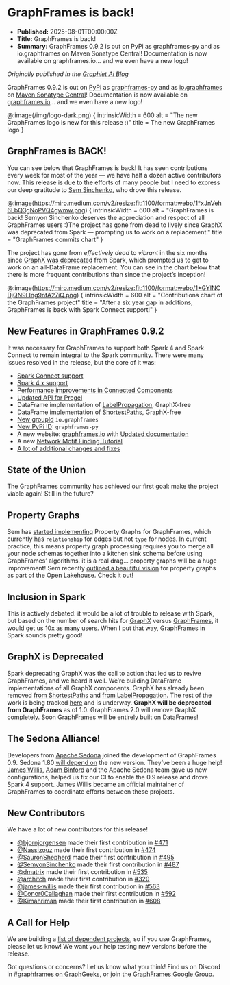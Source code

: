 # GraphFrames is back!

- **Published:** 2025-08-01T00:00:00Z
- **Title:** GraphFrames is back!
- **Summary:** GraphFrames 0.9.2 is out on PyPi as graphframes-py and as io.graphframes on Maven Sonatype Central! Documentation is now available on graphframes.io… and we even have a new logo!

*Originally published in the [Graphlet Ai Blog](https://blog.graphlet.ai/graphframes-is-back-with-v0-9-2-5773d55d3291)*

GraphFrames 0.9.2 is out on [PyPi](https://pypi.org/project/graphframes-py/) as [graphframes-py](https://pypi.org/project/graphframes-py/) and as [io.graphframes](https://central.sonatype.com/namespace/io.graphframes) on [Maven Sonatype Central](https://central.sonatype.com/search?q=io.graphframes)! Documentation is now available on [graphframes.io](https://graphframes.io/)… and we even have a new logo!

@:image(/img/logo-dark.png) {
  intrinsicWidth = 600
  alt = "The new GraphFrames logo is new for this release :)"
  title = The new GraphFrames logo
}

## GraphFrames is BACK!

You can see below that GraphFrames is back! It has seen contributions every week for most of the year — we have half a dozen active contributors now. This release is due to the efforts of many people but I need to express our deep gratitude to [Sem Sinchenko](https://www.linkedin.com/in/semyon-a-sinchenko/), who drove this release.

@:image(https://miro.medium.com/v2/resize:fit:1100/format:webp/1*xJnVeh6LbQ3gNoPVQ4gwmw.png) {
  intrinsicWidth = 600
  alt = "GraphFrames is back! Semyon Sinchenko deserves the appreciation and respect of all GraphFrames users :)The project has gone from dead to lively since GraphX was deprecated from Spark — prompting us to work on a replacement."
  title = "GraphFrames commits chart"
}

The project has gone from *effectively dead* to *vibrant* in the six months since [GraphX was deprecated](https://lists.apache.org/thread/qrvo6xrt8zvp5ss73z5spt9q89r0htwo) from Spark, which prompted us to get to work on an all-DataFrame replacement. You can see in the chart below that there is more frequent contributions than since the project’s inception!

@:image(https://miro.medium.com/v2/resize:fit:1100/format:webp/1*GYINCDjQN9LIng9ntA27iQ.png) {
  intrinsicWidth = 600
  alt = "Contributions chart of the GraphFrames project"
  title = "After a six year gap in additions, GraphFrames is back with Spark Connect support!"
}

## New Features in GraphFrames 0.9.2

It was necessary for GraphFrames to support both Spark 4 and Spark Connect to remain integral to the Spark community. There were many issues resolved in the release, but the core of it was:

- [Spark Connect support](https://github.com/graphframes/graphframes/pull/506)
- [Spark 4.x support](https://github.com/graphframes/graphframes/pull/608)
- [Performance improvements in Connected Components](https://github.com/graphframes/graphframes/pull/552)
- [Updated API for Pregel](https://github.com/graphframes/graphframes/issues?q=is%3Aissue+state%3Aclosed+Pregel)
- DataFrame implementation of [LabelPropagation](https://graphframes.io/api/scaladoc/org/graphframes/lib/LabelPropagation.html), GraphX-free
- DataFrame implementation of [ShortestPaths](https://graphframes.io/api/scaladoc/org/graphframes/lib/ShortestPaths.html), GraphX-free
- [New groupId](https://central.sonatype.com/namespace/io.graphframes) `io.graphframes`
- [New PyPi ID](https://pypi.org/project/graphframes-py/): `graphframes-py`
- A new website: [graphframes.io](https://graphframes.io/) with [Updated documentation](https://graphframes.io/)
- A new [Network Motif Finding Tutorial](/03-tutorials/02-motif-tutorial.md)
- [A lot of additional changes and fixes](https://github.com/graphframes/graphframes/releases/tag/v0.9.0)

## State of the Union

The GraphFrames community has achieved our first goal: make the project viable again! Still in the future?

## Property Graphs

Sem has [started implementing](https://github.com/graphframes/graphframes/pull/613) Property Graphs for GraphFrames, which currently has `relationship` for edges but not `type` for nodes. In current practice, this means property graph processing requires you to merge all your node schemas together into a kitchen sink schema before using GraphFrames’ algorithms. it is a real drag… property graphs will be a huge improvement! Sem recently [outlined a beautiful vision](https://semyonsinchenko.github.io/ssinchenko/post/dreams-about-graph-in-lakehouse/) for property graphs as part of the Open Lakehouse. Check it out!

## Inclusion in Spark

This is actively debated: it would be a lot of trouble to release with Spark, but based on the number of search hits for [GraphX](https://www.google.com/search?q=GraphX) versus [GraphFrames](https://www.google.com/search?q=GraphFrames), it would get us 10x as many users. When I put that way, GraphFrames in Spark sounds pretty good!

## GraphX is Deprecated

Spark deprecating GraphX was the call to action that led us to revive GraphFrames, and we heard it well. We’re building DataFrame implementations of all GraphX components. GraphX has already been removed [from ShortestPaths](https://github.com/graphframes/graphframes/pull/587) and [from LabelPropagation](https://graphframes.io/api/python/graphframes.html#graphframes.GraphFrame.labelPropagation). The rest of the work is being tracked [here](https://github.com/graphframes/graphframes/issues/556) and is underway. **GraphX will be deprecated from GraphFrames** as of 1.0. GraphFrames 2.0 will remove GraphX completely. Soon GraphFrames will be entirely built on DataFrames!

## The Sedona Alliance!

Developers from [Apache Sedona](https://sedona.apache.org/latest/) joined the development of GraphFrames 0.9. Sedona 1.80 [will depend on](https://github.com/apache/sedona/pull/2098) the new version. They’ve been a huge help! [James Willis](https://www.linkedin.com/in/james-willis/), [Adam Binford](https://www.linkedin.com/in/adam-binford-a10b0321/) and the Apache Sedona team gave us new configurations, helped us fix our CI to enable the 0.9 release and drove Spark 4 support. James Willis became an official maintainer of GraphFrames to coordinate efforts between these projects.

## New Contributors

We have a lot of new contributors for this release!

- [@bjornjorgensen](https://github.com/bjornjorgensen) made their first contribution in [#471](https://github.com/graphframes/graphframes/pull/471)
- [@Nassizouz](https://github.com/Nassizouz) made their first contribution in [#474](https://github.com/graphframes/graphframes/pull/474)
- [@SauronShepherd](https://github.com/SauronShepherd) made their first contribution in [#495](https://github.com/graphframes/graphframes/pull/495)
- [@SemyonSinchenko](https://github.com/SemyonSinchenko) made their first contribution in [#487](https://github.com/graphframes/graphframes/pull/487)
- [@dmatrix](https://github.com/dmatrix) made their first contribution in [#535](https://github.com/graphframes/graphframes/pull/535)
- [@architch](https://github.com/architch) made their first contribution in [#320](https://github.com/graphframes/graphframes/pull/320)
- [@james-willis](https://github.com/james-willis) made their first contribution in [#563](https://github.com/graphframes/graphframes/pull/563)
- [@Conor0Callaghan](https://github.com/@Conor0Callaghan) made their first contribution in [#592](https://github.com/graphframes/graphframes/pull/592) 
- [@Kimahriman](https://github.com/Kimahriman) made their first contribution in [#608](https://github.com/graphframes/graphframes/pull/608)

## A Call for Help

We are building a [list of dependent projects](https://github.com/graphframes/graphframes/discussions/616), so if you use GraphFrames, please let us know! We want your help testing new versions before the release.

Got questions or concerns? Let us know what you think! Find us on Discord in [#graphframes on GraphGeeks](https://discord.com/channels/1162999022819225631/1326257052368113674), or join the [GraphFrames Google Group](https://groups.google.com/g/graphframes/).